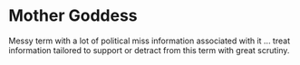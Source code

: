 # Mother Goddess

Messy term with a lot of political miss information associated with it ... treat information tailored to support or detract from this term with great scrutiny.
